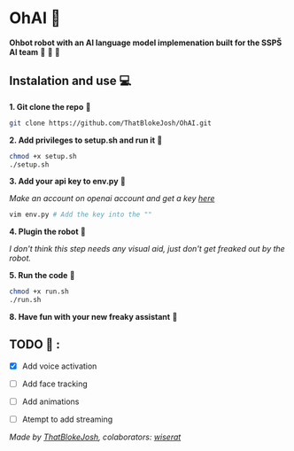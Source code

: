 # OhAI :robot:

**Ohbot robot with an AI language model implemenation built for the SSPŠ AI team** :exploding_head: :robot: :mechanical_arm: 

## Instalation and use :computer:

**1. Git clone the repo** :sheep:

```bash
git clone https://github.com/ThatBlokeJosh/OhAI.git
```

**2. Add privileges to setup.sh and run it** :imp:

```bash
chmod +x setup.sh
./setup.sh
```

**3. Add your api key to env.py** :notebook_with_decorative_cover:

*Make an account on openai account and get a key [here](https://platform.openai.com/account/api-keys)*

```bash
vim env.py # Add the key into the ""
```

**4. Plugin the robot** :thinking:

*I don't think this step needs any visual aid, just don't get freaked out by the robot.*

**5. Run the code** :snake:

```bash
chmod +x run.sh
./run.sh
```

**8. Have fun with your new freaky assistant** :partying_face:

## TODO :checkered_flag: :

- [x] Add voice activation

- [ ] Add face tracking

- [ ] Add animations

- [ ] Atempt to add streaming

*Made by [ThatBlokeJosh](https://github.com/ThatBlokeJosh), colaborators: [wiserat](https://github.com/wiserat)*